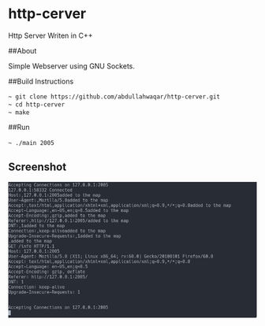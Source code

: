 # http-cerver
Http Server Writen in C++

##About

Simple Webserver using GNU Sockets.

##Build Instructions

```
~ git clone https://github.com/abdullahwaqar/http-cerver.git
~ cd http-cerver
~ make
```

##Run

`~ ./main 2005`

## Screenshot
![alt text](https://github.com/abdullahwaqar/http-cerver/raw/master/Screenshot_20180622_200730.png)
